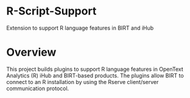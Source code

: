 # R-Script-Support
Extension to support R language features in BIRT and iHub

# Overview
This project builds plugins to support R language features in OpenText Analytics (R) iHub and BIRT-based products. 
The plugins allow BIRT to connect to an R installation by using the Rserve client/server communication protocol.
